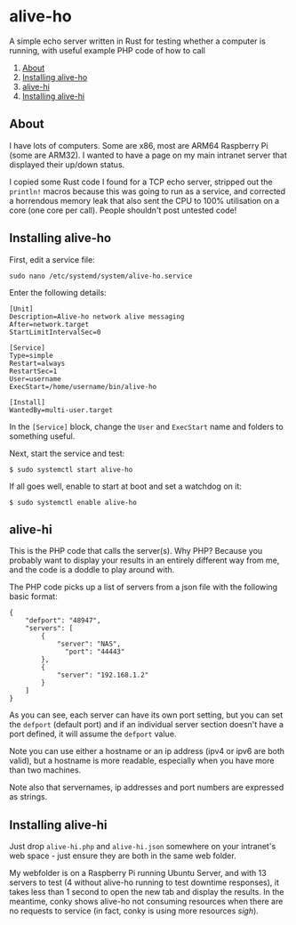 # alive-ho
A simple echo server written in Rust for testing whether a computer is running, with useful example PHP code of how to call

1. [About](#about)
2. [Installing alive-ho](#installing-alive-ho)
3. [alive-hi](#alive-hi)
4. [Installing alive-hi](#installing-alive-hi)

## About
I have lots of computers. Some are x86, most are ARM64 Raspberry Pi (some are ARM32). I wanted to have a page on my main intranet server that displayed their up/down status.

I copied some Rust code I found for a TCP echo server, stripped out the `println!` macros because this was going to run as a service, and corrected a horrendous memory leak that also sent the CPU to 100% utilisation on a core (one core per call). People shouldn't post untested code!

## Installing alive-ho
First, edit a service file:
```
sudo nano /etc/systemd/system/alive-ho.service
```
Enter the following details:
```
[Unit]
Description=Alive-ho network alive messaging
After=network.target
StartLimitIntervalSec=0

[Service]
Type=simple
Restart=always
RestartSec=1
User=username
ExecStart=/home/username/bin/alive-ho

[Install]
WantedBy=multi-user.target
```
In the `[Service]` block, change the `User` and `ExecStart` name and folders to something useful.

Next, start the service and test:
```
$ sudo systemctl start alive-ho
```

If all goes well, enable to start at boot and set a watchdog on it:
```
$ sudo systemctl enable alive-ho
```

## alive-hi
This is the PHP code that calls the server(s). Why PHP? Because you probably want to display your results in an entirely different way from me, and the code is a doddle to play around with.

The PHP code picks up a list of servers from a json file with the following basic format:
```
{
    "defport": "48947",
    "servers": [
        {
            "server": "NAS",
              "port": "44443"
        },
        {
            "server": "192.168.1.2"
        }
    ]
}

```
As you can see, each server can have its own port setting, but you can set the `defport` (default port) and if an individual server section doesn't have a port defined, it will assume the `defport` value.

Note you can use either a hostname or an ip address (ipv4 or ipv6 are both valid), but a hostname is more readable, especially when you have more than two machines.

Note also that servernames, ip addresses and port numbers are expressed as strings.

## Installing alive-hi
Just drop `alive-hi.php` and `alive-hi.json` somewhere on your intranet's web space - just ensure they are both in the same web folder.

My webfolder is on a Raspberry Pi running Ubuntu Server, and with 13 servers to test (4 without alive-ho running to test downtime responses), it takes less than 1 second to open the new tab and display the results. In the meantime, conky shows alive-ho not consuming resources when there are no requests to service (in fact, conky is using more resources *sigh*).

